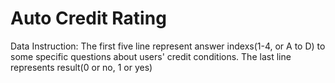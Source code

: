 # Auto Credit Rating

Data Instruction:
The first five line represent answer indexs(1-4, or A to D) to some specific questions about users' credit conditions.
The last line represents result(0 or no, 1 or yes)
